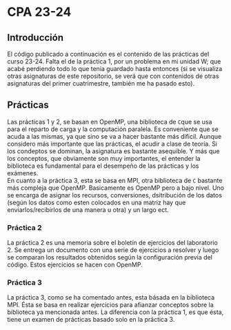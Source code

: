 # CPA 23-24
## Introducción
El código publicado a continuación es el contenido de las prácticas del curso 23-24. Falta el de la práctica 1, por un problema en mi unidad W; que acabé perdiendo todo lo que tenia guardado hasta entonces (si se visualiza otras asignaturas de este repositorio, se verá que con contenidos de otras asignaturas del primer cuatrimestre, también me ha pasado esto). 

## Prácticas 
Las prácticas 1 y 2, se basan en OpenMP, una biblioteca de `C`que se usa para el reparto de carga y la computación paralela. Es conveniente que se acuda a las mismas, ya que sino se va a hacer bastante más dificil. Aunque considero más importante que las prácticas, el acudir a clase de teoría. Si los condeptos se dominan, la asignatura es bastante asequible. Y más que los conceptos, que obviamente son muy importantes, el entender la biblioteca es fundamental para el desempeño de las prácticas y los exámenes.   
En cuanto a la práctica 3, esta se basa en MPI, otra biblioteca de `C` bastante más compleja que OpenMP. Basicamente es OpenMP pero a bajo nivel. Uno se encarga de asignar los recursos, conversiones, dsitribución de los datos (según los datos como esten colocados en una matriz hay que enviarlos/recibirlos de una manera u otra) y un largo ect. 

### Práctica 2
La práctica 2 es una memoria sobre el boletín de ejercicios del laboratorio 2. Se entrega un documento con una serie de ejercicios a resolver y luego se comparan los resultados obtenidos según la configuración previa del código. Estos ejercicios se hacen con OpenMP. 

### Práctica 3
La práctica 3, como se ha comentado antes, esta básada en la biblioteca MPI. Ésta se basa en realizar ejercicios para afianzar conceptos sobre la biblioteca ya mencionada antes. La diferencia con la práctica 1, es que ésta, tiene un examen de prácticas basado solo en la práctica 3. 
